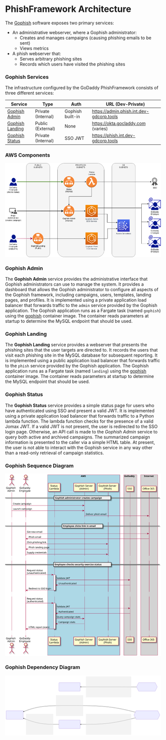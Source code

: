 # PhishFramework Architecture

The [Gophish](https://getgophish.com/) software exposes two primary services:

* An administrative webserver, where a Gophish administrator:
  - Creates and manages campaigns (causing phishing emails to be sent)
  - Views metrics
* A phish webserver that:
  - Serves arbitrary phishing sites
  - Records which users have visited the phishing sites

### Gophish Services

The infrastructure configured by the GoDaddy PhishFramework consists of three
different services:

| Service                             | Type               | Auth             | URL (Dev-Private)                        |
|-------------------------------------|--------------------|------------------|------------------------------------------|
| [Gophish Admin](#gophish-admin)     | Private (Internal) | Gophish built-in | https://admin.phish.int.dev-gdcorp.tools |
| [Gophish Landing](#gophish-landing) | Public (External)  | None             | https://okta.gocladdy.com (varies)       |
| [Gophish Status](#gophish-status)   | Private (Internal) | SSO JWT          | https://phish.int.dev-gdcorp.tools       |

### AWS Components

![Gophish Overview](diagrams/PhishFramework.png "Gophish Overview")

### Gophish Admin

The **Gophish Admin** service provides the administrative interface that
Gophish administrators can use to manage the system.  It provides a dashboard
that allows the Gophish administrator to configure all aspects of the Gophish
framework, including campaigns, users, templates, landing pages, and profiles.
It is implemented using a private application load balancer that forwards
traffic to the `admin` service provided by the Gophish application.  The
Gophish application runs as a Fargate task (named `gophish`) using the
[gophish](../containers/gophish/) container image.  The container reads
parameters at startup to determine the MySQL endpoint that should be used.

### Gophish Landing

The **Gophish Landing** service provides a webserver that presents the phishing
sites that the user targets are directed to.  It records the users that visit
each phishing site in the MySQL database for subsequent reporting.  It is
implemented using a public application load balancer that forwards traffic to
the `phish` service provided by the Gophish application.  The Gophish
application runs as a Fargate task (named `landing`) using the
[gophish](../containers/gophish/) container image.  The container reads
parameters at startup to determine the MySQL endpoint that should be used.

### Gophish Status

The **Gophish Status** service provides a simple status page for users who have
authenticated using SSO and present a valid JWT.  It is implemented using a
private application load balancer that forwards traffic to a Python lambda
function.  The lambda function checks for the presence of a valid Jomax JWT.
If a valid JWT is not present, the user is redirected to the SSO login page.
Otherwise, an API call is made to the *Gophish Admin* service to query both
active and archived campaigns.  The summarized campaign information is
presented to the caller via a simple HTML table.  At present, the user is not
able to interact with the Gophish service in any way other than a read-only
retrieval of campaign statistics.

### Gophish Sequence Diagram

![Gophish Sequence Diagram](diagrams/gophish_sequence.svg "Gophish Sequence Diagram")

### Gophish Dependency Diagram

![Gophish Dependency Diagram](diagrams/gophish_dependency.svg "Gophish Dependency Diagram")

